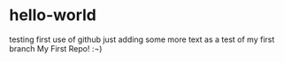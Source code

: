 # hello-world
testing first use of github
just adding some more text as a test of my first branch
My First Repo! :¬)
